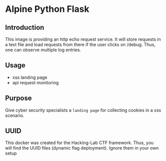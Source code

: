 # Alpine Python Flask
## Introduction
This image is providing an http echo request service. It will store requests in a text file and load requests from there if the user clicks on /debug. Thus, one can observe multiple log entries. 

## Usage
* xss landing page
* api request monitoring

## Purpose
Give cyber security specialists a `landing page` for collecting cookies in a xss scenario. 

## UUID
This docker was created for the Hacking-Lab CTF framework. Thus, you will find the UUID files (dynamic flag deployment). Ignore them in your own setup

